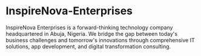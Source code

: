 # InspireNova-Enterprises
InspireNova Enterprises is a forward-thinking technology company headquartered in Abuja, Nigeria. We bridge the gap between today's business challenges and tomorrow's innovations through comprehensive IT solutions, app development, and digital transformation consulting.
